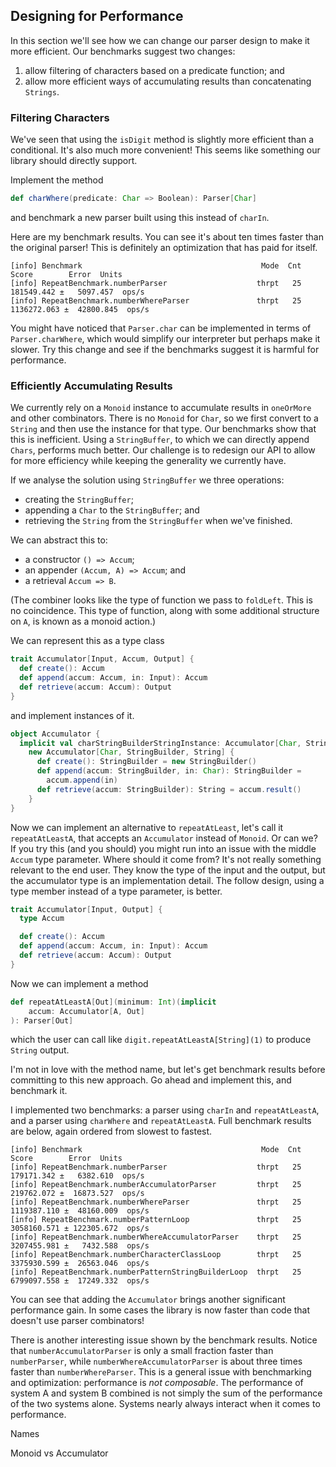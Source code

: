 ## Designing for Performance

In this section we'll see how we can change our parser design to make it more efficient. Our benchmarks suggest two changes:

1. allow filtering of characters based on a predicate function; and
2. allow more efficient ways of accumulating results than concatenating `Strings`.


### Filtering Characters

We've seen that using the `isDigit` method is slightly more efficient than a conditional. It's also much more convenient! This seems like something our library should directly support.

Implement the method

```scala
def charWhere(predicate: Char => Boolean): Parser[Char]
```

and benchmark a new parser built using this instead of `charIn`.

Here are my benchmark results. You can see it's about ten times faster than the original parser! This is definitely an optimization that has paid for itself. 

```
[info] Benchmark                                        Mode  Cnt        Score        Error  Units
[info] RepeatBenchmark.numberParser                    thrpt   25   181549.442 ±   5097.457  ops/s
[info] RepeatBenchmark.numberWhereParser               thrpt   25  1136272.063 ±  42800.845  ops/s
```

You might have noticed that `Parser.char` can be implemented in terms of `Parser.charWhere`, which would simplify our interpreter but perhaps make it slower. Try this change and see if the benchmarks suggest it is harmful for performance.


### Efficiently Accumulating Results

We currently rely on a `Monoid` instance to accumulate results in `oneOrMore` and other combinators. There is no `Monoid` for `Char`, so we first convert to a `String` and then use the instance for that type. Our benchmarks show that this is inefficient. Using a `StringBuffer`, to which we can directly append `Chars`, performs much better. Our challenge is to redesign our API to allow for more efficiency while keeping the generality we currently have.

If we analyse the solution using `StringBuffer` we three operations:

- creating the `StringBuffer`;
- appending a `Char` to the `StringBuffer`; and
- retrieving the `String` from the `StringBuffer` when we've finished.

We can abstract this to:

- a constructor `() => Accum`;
- an appender `(Accum, A) => Accum`; and
- a retrieval `Accum => B`.

(The combiner looks like the type of function we pass to `foldLeft`. This is no coincidence. This type of function, along with some additional structure on `A`, is known as a monoid action.)

We can represent this as a type class

```scala mdoc:silent
trait Accumulator[Input, Accum, Output] {
  def create(): Accum
  def append(accum: Accum, in: Input): Accum
  def retrieve(accum: Accum): Output
}
```

and implement instances of it.

```scala mdoc:silent
object Accumulator {
  implicit val charStringBuilderStringInstance: Accumulator[Char, StringBuilder, String] =
    new Accumulator[Char, StringBuilder, String] {
      def create(): StringBuilder = new StringBuilder()
      def append(accum: StringBuilder, in: Char): StringBuilder =
        accum.append(in)
      def retrieve(accum: StringBuilder): String = accum.result()
    }
}
```

Now we can implement an alternative to `repeatAtLeast`, let's call it `repeatAtLeastA`, that accepts an `Accumulator` instead of `Monoid`. Or can we? If you try this (and you should) you might run into an issue with the middle `Accum` type parameter. Where should it come from? It's not really something relevant to the end user. They know the type of the input and the output, but the accumulator type is an implementation detail. The follow design, using a type member instead of a type parameter, is better.

```scala mdoc:reset:silent
trait Accumulator[Input, Output] {
  type Accum

  def create(): Accum
  def append(accum: Accum, in: Input): Accum
  def retrieve(accum: Accum): Output
}
```

Now we can implement a method

```scala
def repeatAtLeastA[Out](minimum: Int)(implicit
    accum: Accumulator[A, Out]
): Parser[Out]
```

which the user can call like `digit.repeatAtLeastA[String](1)` to produce `String` output. 

I'm not in love with the method name, but let's get benchmark results before committing to this new approach. Go ahead and implement this, and benchmark it.

I implemented two benchmarks: a parser using `charIn` and `repeatAtLeastA`, and a parser using `charWhere` and `repeatAtLeastA`. Full benchmark results are below, again ordered from slowest to fastest.

```
[info] Benchmark                                        Mode  Cnt        Score        Error  Units
[info] RepeatBenchmark.numberParser                    thrpt   25   179171.342 ±   6382.610  ops/s
[info] RepeatBenchmark.numberAccumulatorParser         thrpt   25   219762.072 ±  16873.527  ops/s
[info] RepeatBenchmark.numberWhereParser               thrpt   25  1119387.110 ±  48160.009  ops/s
[info] RepeatBenchmark.numberPatternLoop               thrpt   25  3058160.571 ± 122305.672  ops/s
[info] RepeatBenchmark.numberWhereAccumulatorParser    thrpt   25  3207455.981 ±   7432.588  ops/s
[info] RepeatBenchmark.numberCharacterClassLoop        thrpt   25  3375930.599 ±  26563.046  ops/s
[info] RepeatBenchmark.numberPatternStringBuilderLoop  thrpt   25  6799097.558 ±  17249.332  ops/s
```

You can see that adding the `Accumulator` brings another significant performance gain. In some cases the library is now faster than code that doesn't use parser combinators! 

There is another interesting issue shown by the benchmark results. Notice that `numberAccumulatorParser` is only a small fraction faster than `numberParser`, while `numberWhereAccumulatorParser` is about three times faster than `numberWhereParser`. This is a general issue with benchmarking and optimization: performance is *not composable*. The performance of system A and system B combined is not simply the sum of the performance of the two systems alone. Systems nearly always interact when it comes to performance.

Names

Monoid vs Accumulator
